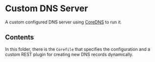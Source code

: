 # Custom DNS Server
A custom configured DNS server using [CoreDNS](https://coredns.io) to run it.

## Contents
In this folder, there is the `Corefile` that specifies the configuration and a custom REST plugin for creating new DNS records dynamically.
